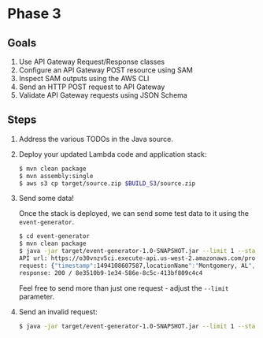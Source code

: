 # Phase 3

## Goals

1. Use API Gateway Request/Response classes
1. Configure an API Gateway POST resource using SAM
1. Inspect SAM outputs using the AWS CLI
1. Send an HTTP POST request to API Gateway
1. Validate API Gateway requests using JSON Schema

## Steps

1. Address the various TODOs in the Java source.
1. Deploy your updated Lambda code and application stack:

    ```bash
    $ mvn clean package
    $ mvn assembly:single
    $ aws s3 cp target/source.zip $BUILD_S3/source.zip
    ```

1. Send some data!

    Once the stack is deployed, we can send some test data to it using the `event-generator`.

    ```bash
    $ cd event-generator
    $ mvn clean package
    $ java -jar target/event-generator-1.0-SNAPSHOT.jar --limit 1 --stack serverless-weather
    API url: https://o30vnzv5ci.execute-api.us-west-2.amazonaws.com/prod/events
    request: {"timestamp":1494108607587,locationName":"Montgomery, AL","latitude":32.361538,"longitude":-86.279118,temperature":85.5631845254945}
    response: 200 / 8e3510b9-1e34-586e-8c5c-413bf809c4c4
    ```

    Feel free to send more than just one request - adjust the `--limit` parameter.

1. Send an invalid request:

    ```bash
    $ java -jar target/event-generator-1.0-SNAPSHOT.jar --limit 1 --stack serverless-weather --invalid
    ```
